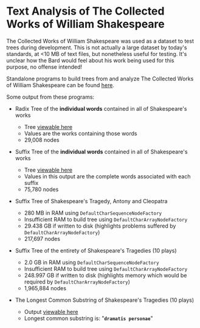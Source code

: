 # Text Analysis of The Collected Works of William Shakespeare #

The Collected Works of William Shakespeare was used as a dataset to test trees during development. This is not actually a large dataset by today's standards, at <10 MB of text files, but nonetheless useful for testing. It's unclear how the Bard would feel about his work being used for this purpose, no offense intended!

Standalone programs to build trees from and analyze The Collected Works of William Shakespeare can be found [here](../code/src/test/java/com/googlecode/concurrenttrees/examples/shakespeare/).

Some output from these programs:

  * Radix Tree of the **individual words** contained in all of Shakespeare's works
    * Tree [viewable here](../code/src/test/resources/shakespeare-trees/radix-tree-words-shakespeare-collected-works.txt)
    * Values are the works containing those words
    * 29,008 nodes

  * Suffix Tree of the **individual words** contained in all of Shakespeare's works
    * Tree [viewable here](../code/src/test/resources/shakespeare-trees/suffix-tree-words-shakespeare-collected-works.txt)
    * Values in this output are the complete words associated with each suffix
    * 75,780 nodes

  * Suffix Tree of Shakespeare's Tragedy, Antony and Cleopatra
    * 280 MB in RAM using `DefaultCharSequenceNodeFactory`
    * Insufficient RAM to build tree using `DefaultCharArrayNodeFactory`
    * 29.438 GB if written to disk (highlights problems suffered by `DefaultCharArrayNodeFactory`)
    * 217,697 nodes

  * Suffix Tree of the entirety of Shakespeare's Tragedies (10 plays)
    * 2.0 GB in RAM using `DefaultCharSequenceNodeFactory`
    * Insufficient RAM to build tree using `DefaultCharArrayNodeFactory`
    * 248.997 GB if written to disk (highlights memory which would be required by `DefaultCharArrayNodeFactory`)
    * 1,965,884 nodes

  * The Longest Common Substring of Shakespeare's Tragedies (10 plays)
    * Output [viewable here](../code/src/test/resources/shakespeare-trees/tragedies-longest-common-substring.txt)
    * Longest common substring is: "**` dramatis personae `**"